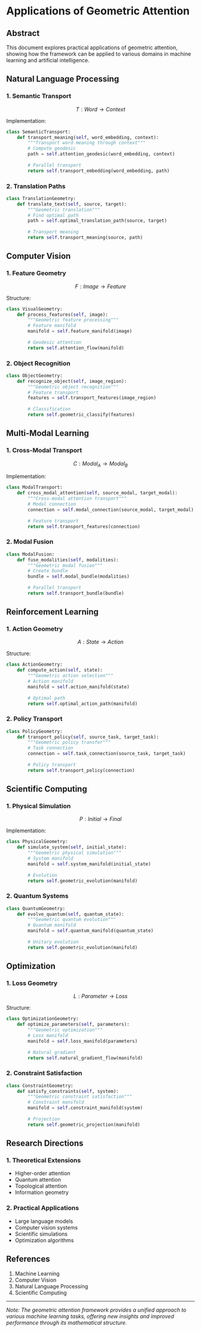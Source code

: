# Applications of Geometric Attention

## Abstract

This document explores practical applications of geometric attention, showing how the framework can be applied to various domains in machine learning and artificial intelligence.

## Natural Language Processing

### 1. Semantic Transport
```math
T: Word → Context
```

Implementation:
```python
class SemanticTransport:
    def transport_meaning(self, word_embedding, context):
        """Transport word meaning through context"""
        # Compute geodesic
        path = self.attention_geodesic(word_embedding, context)
        
        # Parallel transport
        return self.transport_embedding(word_embedding, path)
```

### 2. Translation Paths
```python
class TranslationGeometry:
    def translate_text(self, source, target):
        """Geometric translation"""
        # Find optimal path
        path = self.optimal_translation_path(source, target)
        
        # Transport meaning
        return self.transport_meaning(source, path)
```

## Computer Vision

### 1. Feature Geometry
```math
F: Image → Feature
```

Structure:
```python
class VisualGeometry:
    def process_features(self, image):
        """Geometric feature processing"""
        # Feature manifold
        manifold = self.feature_manifold(image)
        
        # Geodesic attention
        return self.attention_flow(manifold)
```

### 2. Object Recognition
```python
class ObjectGeometry:
    def recognize_object(self, image_region):
        """Geometric object recognition"""
        # Feature transport
        features = self.transport_features(image_region)
        
        # Classification
        return self.geometric_classify(features)
```

## Multi-Modal Learning

### 1. Cross-Modal Transport
```math
C: Modal_A → Modal_B
```

Implementation:
```python
class ModalTransport:
    def cross_modal_attention(self, source_modal, target_modal):
        """Cross-modal attention transport"""
        # Modal connection
        connection = self.modal_connection(source_modal, target_modal)
        
        # Feature transport
        return self.transport_features(connection)
```

### 2. Modal Fusion
```python
class ModalFusion:
    def fuse_modalities(self, modalities):
        """Geometric modal fusion"""
        # Create bundle
        bundle = self.modal_bundle(modalities)
        
        # Parallel transport
        return self.transport_bundle(bundle)
```

## Reinforcement Learning

### 1. Action Geometry
```math
A: State → Action
```

Structure:
```python
class ActionGeometry:
    def compute_action(self, state):
        """Geometric action selection"""
        # Action manifold
        manifold = self.action_manifold(state)
        
        # Optimal path
        return self.optimal_action_path(manifold)
```

### 2. Policy Transport
```python
class PolicyGeometry:
    def transport_policy(self, source_task, target_task):
        """Geometric policy transfer"""
        # Task connection
        connection = self.task_connection(source_task, target_task)
        
        # Policy transport
        return self.transport_policy(connection)
```

## Scientific Computing

### 1. Physical Simulation
```math
P: Initial → Final
```

Implementation:
```python
class PhysicalGeometry:
    def simulate_system(self, initial_state):
        """Geometric physical simulation"""
        # System manifold
        manifold = self.system_manifold(initial_state)
        
        # Evolution
        return self.geometric_evolution(manifold)
```

### 2. Quantum Systems
```python
class QuantumGeometry:
    def evolve_quantum(self, quantum_state):
        """Geometric quantum evolution"""
        # Quantum manifold
        manifold = self.quantum_manifold(quantum_state)
        
        # Unitary evolution
        return self.geometric_evolution(manifold)
```

## Optimization

### 1. Loss Geometry
```math
L: Parameter → Loss
```

Structure:
```python
class OptimizationGeometry:
    def optimize_parameters(self, parameters):
        """Geometric optimization"""
        # Loss manifold
        manifold = self.loss_manifold(parameters)
        
        # Natural gradient
        return self.natural_gradient_flow(manifold)
```

### 2. Constraint Satisfaction
```python
class ConstraintGeometry:
    def satisfy_constraints(self, system):
        """Geometric constraint satisfaction"""
        # Constraint manifold
        manifold = self.constraint_manifold(system)
        
        # Projection
        return self.geometric_projection(manifold)
```

## Research Directions

### 1. Theoretical Extensions
- Higher-order attention
- Quantum attention
- Topological attention
- Information geometry

### 2. Practical Applications
- Large language models
- Computer vision systems
- Scientific simulations
- Optimization algorithms

## References

1. Machine Learning
2. Computer Vision
3. Natural Language Processing
4. Scientific Computing

---

*Note: The geometric attention framework provides a unified approach to various machine learning tasks, offering new insights and improved performance through its mathematical structure.*
